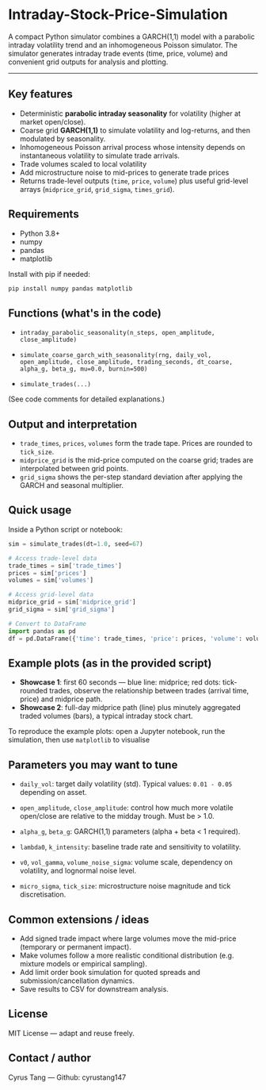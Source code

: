 # Intraday-Stock-Price-Simulation

A compact Python simulator combines a GARCH(1,1) model with a parabolic intraday volatility trend and an inhomogeneous Poisson simulator. The simulator generates intraday trade events (time, price, volume) and convenient grid outputs for analysis and plotting.

---

## Key features

* Deterministic **parabolic intraday seasonality** for volatility (higher at market open/close).
* Coarse grid **GARCH(1,1)** to simulate volatility and log-returns, and then modulated by seasonality.
* Inhomogeneous Poisson arrival process whose intensity depends on instantaneous volatility to simulate trade arrivals.
* Trade volumes scaled to local volatility
* Add microstructure noise to mid-prices to generate trade prices
* Returns trade-level outputs (`time`, `price`, `volume`) plus useful grid-level arrays (`midprice_grid`, `grid_sigma`, `times_grid`).

## Requirements

* Python 3.8+
* numpy
* pandas
* matplotlib

Install with pip if needed:

```bash
pip install numpy pandas matplotlib
```

## Functions (what's in the code)

* `intraday_parabolic_seasonality(n_steps, open_amplitude, close_amplitude)`

* `simulate_coarse_garch_with_seasonality(rng, daily_vol, open_amplitude, close_amplitude, trading_seconds, dt_coarse, alpha_g, beta_g, mu=0.0, burnin=500)`

* `simulate_trades(...)`

(See code comments for detailed explanations.)
 
## Output and interpretation

* `trade_times`, `prices`, `volumes` form the trade tape. Prices are rounded to `tick_size`.
* `midprice_grid` is the mid-price computed on the coarse grid; trades are interpolated between grid points.
* `grid_sigma` shows the per-step standard deviation after applying the GARCH and seasonal multiplier.

## Quick usage

Inside a Python script or notebook:

```python
sim = simulate_trades(dt=1.0, seed=67)

# Access trade-level data
trade_times = sim['trade_times']
prices = sim['prices']
volumes = sim['volumes']

# Access grid-level data
midprice_grid = sim['midprice_grid']
grid_sigma = sim['grid_sigma']

# Convert to DataFrame
import pandas as pd
df = pd.DataFrame({'time': trade_times, 'price': prices, 'volume': volumes})
```

## Example plots (as in the provided script)

* **Showcase 1**: first 60 seconds — blue line: midprice; red dots: tick-rounded trades, observe the relationship between trades (arrival time, price) and midprice path.
* **Showcase 2**: full-day midprice path (line) plus minutely aggregated traded volumes (bars), a typical intraday stock chart.

To reproduce the example plots: open a Jupyter notebook, run the simulation, then use `matplotlib` to visualise

## Parameters you may want to tune

* `daily_vol`: target daily volatility (std). Typical values: `0.01 - 0.05` depending on asset.

* `open_amplitude`, `close_amplitude`: control how much more volatile open/close are relative to the midday trough. Must be > 1.0.

* `alpha_g`, `beta_g`: GARCH(1,1) parameters (alpha + beta < 1 required).

* `lambda0`, `k_intensity`: baseline trade rate and sensitivity to volatility.

* `v0`, `vol_gamma`, `volume_noise_sigma`: volume scale, dependency on volatility, and lognormal noise level.

* `micro_sigma`, `tick_size`: microstructure noise magnitude and tick discretisation.

## Common extensions / ideas

* Add signed trade impact where large volumes move the mid-price (temporary or permanent impact).
* Make volumes follow a more realistic conditional distribution (e.g. mixture models or empirical sampling).
* Add limit order book simulation for quoted spreads and submission/cancellation dynamics.
* Save results to CSV for downstream analysis.

## License

MIT License — adapt and reuse freely.

## Contact / author

Cyrus Tang — Github: cyrustang147
